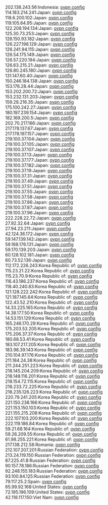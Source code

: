 202.138.243.56:Indonesia: [ovpn config](vpn/202_138_243_56.ovpn)  
114.183.214.241:Japan: [ovpn config](vpn/114_183_214_241.ovpn)  
118.6.200.102:Japan: [ovpn config](vpn/118_6_200_102.ovpn)  
119.105.64.95:Japan: [ovpn config](vpn/119_105_64_95.ovpn)  
122.208.194.134:Japan: [ovpn config](vpn/122_208_194_134.ovpn)  
125.30.73.253:Japan: [ovpn config](vpn/125_30_73_253.ovpn)  
126.150.93.182:Japan: [ovpn config](vpn/126_150_93_182.ovpn)  
126.227.198.129:Japan: [ovpn config](vpn/126_227_198_129.ovpn)  
126.241.94.115:Japan: [ovpn config](vpn/126_241_94_115.ovpn)  
126.54.175.149:Japan: [ovpn config](vpn/126_54_175_149.ovpn)  
126.57.220.194:Japan: [ovpn config](vpn/126_57_220_194.ovpn)  
126.63.215.21:Japan: [ovpn config](vpn/126_63_215_21.ovpn)  
126.80.245.180:Japan: [ovpn config](vpn/126_80_245_180.ovpn)  
131.147.60.40:Japan: [ovpn config](vpn/131_147_60_40.ovpn)  
150.246.184.138:Japan: [ovpn config](vpn/150_246_184_138.ovpn)  
153.176.28.44:Japan: [ovpn config](vpn/153_176_28_44.ovpn)  
153.202.200.72:Japan: [ovpn config](vpn/153_202_200_72.ovpn)  
153.232.131.203:Japan: [ovpn config](vpn/153_232_131_203.ovpn)  
159.28.216.35:Japan: [ovpn config](vpn/159_28_216_35.ovpn)  
175.100.242.27:Japan: [ovpn config](vpn/175_100_242_27.ovpn)  
180.197.239.154:Japan: [ovpn config](vpn/180_197_239_154.ovpn)  
182.169.200.5:Japan: [ovpn config](vpn/182_169_200_5.ovpn)  
202.70.217.166:Japan: [ovpn config](vpn/202_70_217_166.ovpn)  
217.178.137.67:Japan: [ovpn config](vpn/217_178_137_67.ovpn)  
217.178.197.157:Japan: [ovpn config](vpn/217_178_197_157.ovpn)  
219.100.37.104:Japan: [ovpn config](vpn/219_100_37_104.ovpn)  
219.100.37.105:Japan: [ovpn config](vpn/219_100_37_105.ovpn)  
219.100.37.107:Japan: [ovpn config](vpn/219_100_37_107.ovpn)  
219.100.37.13:Japan: [ovpn config](vpn/219_100_37_13.ovpn)  
219.100.37.177:Japan: [ovpn config](vpn/219_100_37_177.ovpn)  
219.100.37.182:Japan: [ovpn config](vpn/219_100_37_182.ovpn)  
219.100.37.19:Japan: [ovpn config](vpn/219_100_37_19.ovpn)  
219.100.37.31:Japan: [ovpn config](vpn/219_100_37_31.ovpn)  
219.100.37.49:Japan: [ovpn config](vpn/219_100_37_49.ovpn)  
219.100.37.51:Japan: [ovpn config](vpn/219_100_37_51.ovpn)  
219.100.37.55:Japan: [ovpn config](vpn/219_100_37_55.ovpn)  
219.100.37.58:Japan: [ovpn config](vpn/219_100_37_58.ovpn)  
219.100.37.86:Japan: [ovpn config](vpn/219_100_37_86.ovpn)  
219.100.37.87:Japan: [ovpn config](vpn/219_100_37_87.ovpn)  
219.100.37.96:Japan: [ovpn config](vpn/219_100_37_96.ovpn)  
222.228.22.72:Japan: [ovpn config](vpn/222_228_22_72.ovpn)  
27.92.32.64:Japan: [ovpn config](vpn/27_92_32_64.ovpn)  
27.94.23.211:Japan: [ovpn config](vpn/27_94_23_211.ovpn)  
42.124.36.172:Japan: [ovpn config](vpn/42_124_36_172.ovpn)  
59.147.139.142:Japan: [ovpn config](vpn/59_147_139_142.ovpn)  
59.168.176.131:Japan: [ovpn config](vpn/59_168_176_131.ovpn)  
59.170.139.203:Japan: [ovpn config](vpn/59_170_139_203.ovpn)  
60.128.102.181:Japan: [ovpn config](vpn/60_128_102_181.ovpn)  
60.73.52.136:Japan: [ovpn config](vpn/60_73_52_136.ovpn)  
112.172.226.243:Korea Republic of: [ovpn config](vpn/112_172_226_243.ovpn)  
115.23.21.22:Korea Republic of: [ovpn config](vpn/115_23_21_22.ovpn)  
115.23.70.9:Korea Republic of: [ovpn config](vpn/115_23_70_9.ovpn)  
116.43.186.237:Korea Republic of: [ovpn config](vpn/116_43_186_237.ovpn)  
118.40.240.83:Korea Republic of: [ovpn config](vpn/118_40_240_83.ovpn)  
121.128.222.242:Korea Republic of: [ovpn config](vpn/121_128_222_242.ovpn)  
121.187.145.64:Korea Republic of: [ovpn config](vpn/121_187_145_64.ovpn)  
122.43.52.210:Korea Republic of: [ovpn config](vpn/122_43_52_210.ovpn)  
14.33.225.165:Korea Republic of: [ovpn config](vpn/14_33_225_165.ovpn)  
14.38.177.50:Korea Republic of: [ovpn config](vpn/14_38_177_50.ovpn)  
14.53.151.129:Korea Republic of: [ovpn config](vpn/14_53_151_129.ovpn)  
165.246.170.29:Korea Republic of: [ovpn config](vpn/165_246_170_29.ovpn)  
175.203.53.205:Korea Republic of: [ovpn config](vpn/175_203_53_205.ovpn)  
175.206.37.37:Korea Republic of: [ovpn config](vpn/175_206_37_37.ovpn)  
180.68.53.41:Korea Republic of: [ovpn config](vpn/180_68_53_41.ovpn)  
183.107.217.205:Korea Republic of: [ovpn config](vpn/183_107_217_205.ovpn)  
183.98.39.143:Korea Republic of: [ovpn config](vpn/183_98_39_143.ovpn)  
210.104.97.176:Korea Republic of: [ovpn config](vpn/210_104_97_176.ovpn)  
211.184.24.38:Korea Republic of: [ovpn config](vpn/211_184_24_38.ovpn)  
211.244.251.223:Korea Republic of: [ovpn config](vpn/211_244_251_223.ovpn)  
218.145.204.209:Korea Republic of: [ovpn config](vpn/218_145_204_209.ovpn)  
218.148.116.201:Korea Republic of: [ovpn config](vpn/218_148_116_201.ovpn)  
218.154.72.115:Korea Republic of: [ovpn config](vpn/218_154_72_115.ovpn)  
218.233.72.225:Korea Republic of: [ovpn config](vpn/218_233_72_225.ovpn)  
218.235.126.223:Korea Republic of: [ovpn config](vpn/218_235_126_223.ovpn)  
220.79.241.205:Korea Republic of: [ovpn config](vpn/220_79_241_205.ovpn)  
221.150.238.166:Korea Republic of: [ovpn config](vpn/221_150_238_166.ovpn)  
221.153.150.103:Korea Republic of: [ovpn config](vpn/221_153_150_103.ovpn)  
221.155.215.208:Korea Republic of: [ovpn config](vpn/221_155_215_208.ovpn)  
222.107.103.200:Korea Republic of: [ovpn config](vpn/222_107_103_200.ovpn)  
222.119.186.84:Korea Republic of: [ovpn config](vpn/222_119_186_84.ovpn)  
59.21.68.164:Korea Republic of: [ovpn config](vpn/59_21_68_164.ovpn)  
59.26.209.55:Korea Republic of: [ovpn config](vpn/59_26_209_55.ovpn)  
61.98.255.221:Korea Republic of: [ovpn config](vpn/61_98_255_221.ovpn)  
217.138.212.58:Romania: [ovpn config](vpn/217_138_212_58.ovpn)  
212.107.207.201:Russian Federation: [ovpn config](vpn/212_107_207_201.ovpn)  
213.24.119.150:Russian Federation: [ovpn config](vpn/213_24_119_150.ovpn)  
87.225.41.8:Russian Federation: [ovpn config](vpn/87_225_41_8.ovpn)  
90.157.78.186:Russian Federation: [ovpn config](vpn/90_157_78_186.ovpn)  
92.248.155.183:Russian Federation: [ovpn config](vpn/92_248_155_183.ovpn)  
93.100.84.125:Russian Federation: [ovpn config](vpn/93_100_84_125.ovpn)  
79.117.25.2:Spain: [ovpn config](vpn/79_117_25_2.ovpn)  
65.99.92.168:United States: [ovpn config](vpn/65_99_92_168.ovpn)  
72.195.196.109:United States: [ovpn config](vpn/72_195_196_109.ovpn)  
42.118.117.150:Viet Nam: [ovpn config](vpn/42_118_117_150.ovpn)  

